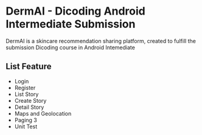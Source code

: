 # DermAI - Dicoding Android Intermediate Submission

DermAI is a skincare recommendation sharing platform, created to fulfill the submission Dicoding course in Android Intemediate

## List Feature 
- Login
- Register
- List Story
- Create Story
- Detail Story
- Maps and Geolocation
- Paging 3
- Unit Test
